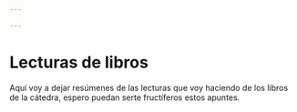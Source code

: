 ```yaml
---

---
```

# Lecturas de libros
Aquí voy a dejar resúmenes de las lecturas que voy haciendo de los libros de la cátedra, espero puedan serte fructíferos estos apuntes.